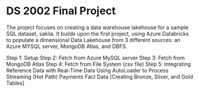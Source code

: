 # DS 2002 Final Project
The project focuses on creating a data warehouse lakehouse for a sample SQL dataset, sakila. It builds upon the first project, using Azure Databricks to populate a dimensional Data Lakehouse from 3 different sources: an Azure MYSQL server, MongoDB Atlas, and DBFS.

Step 1: Setup
Step 2: Fetch from Azure MySQL server
Step 3: Fetch from MongoDB Atlas
Step 4: Fetch from File System (csv file)
Step 5: Integrating Reference Data with Real-Time Data
Using AutoLoader to Process Streaming (Hot Path) Payments Fact Data [Creating Bronze, Silver, and Gold Tables]
